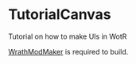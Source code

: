 # TutorialCanvas
 Tutorial on how to make UIs in WotR
 
 [WrathModMaker](https://github.com/cabarius/WrathModMaker) is required to build.
